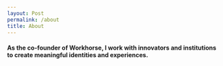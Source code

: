 ```yaml
---
layout: Post
permalink: /about
title: About
---
```


#### As the co-founder of Workhorse, I work with innovators and institutions to create meaningful identities and experiences. 